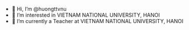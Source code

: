 - 👋 Hi, I’m @huongttvnu
- 👀 I’m interested in VIETNAM NATIONAL UNIVERSITY, HANOI
- 🌱 I’m currently a Teacher at VIETNAM NATIONAL UNIVERSITY, HANOI

<!---
huongttvnu/huongttvnu is a ✨ special ✨ repository because its `README.md` (this file) appears on your GitHub profile.
You can click the Preview link to take a look at your changes.
--->
